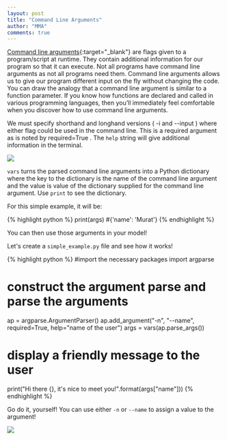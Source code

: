 ```yaml
---
layout: post
title: "Command Line Arguments"
author: "MMA"
comments: true
---
```


[Command line arguments](https://docs.python.org/3/library/argparse.html){:target="_blank"} are flags given to a program/script at runtime. They contain additional information for our program so that it can execute. Not all programs have command line arguments as not all programs need them. Command line arguments allows us to give our program different input on the fly without changing the code. You can draw the analogy that a command line argument is similar to a function parameter. If you know how functions are declared and called in various programming languages, then you’ll immediately feel comfortable when you discover how to use command line arguments.

We must specify shorthand and longhand versions ( -i  and --input ) where either flag could be used in the command line. This is a required argument as is noted by required=True . The `help` string will give additional information in the terminal.

![](https://github.com/mmuratarat/mmuratarat.github.io/blob/master/_posts/images/cla_help.png?raw=true)

`vars` turns the parsed command line arguments into a Python dictionary where the key to the dictionary is the name of the command line argument and the value is value of the dictionary supplied for the command line argument.  Use `print` to see the dictionary.

For this simple example, it will be:

{% highlight python %}
print(args)
#{'name': 'Murat'}
{% endhighlight %}

You can then use those arguments in your model!

Let's create a `simple_example.py` file and see how it works!

{% highlight python %}
#import the necessary packages
import argparse

# construct the argument parse and parse the arguments
ap = argparse.ArgumentParser()
ap.add_argument("-n", "--name", required=True, help="name of the user")
args = vars(ap.parse_args())


# display a friendly message to the user
print("Hi there {}, it's nice to meet you!".format(args["name"]))
{% endhighlight %}

Go do it, yourself! You can use either `-n` or `--name` to assign a value to the argument!

![](https://github.com/mmuratarat/mmuratarat.github.io/blob/master/_posts/images/cla_simple_example.png?raw=true)
